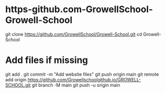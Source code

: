 # https-github.com-GrowellSchool-Growell-School
git clone https://github.com/GrowellSchool/Growell-School.git
cd Growell-School

# Add files if missing
git add .
git commit -m "Add website files"
git push origin main
git remote add origin https://github.com/Growellschoolgithub.io/GROWELL-SCHOOL.git
git branch -M main
git push -u origin main
